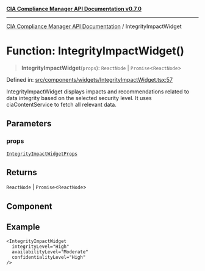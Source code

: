 [**CIA Compliance Manager API Documentation v0.7.0**](../README.md)

***

[CIA Compliance Manager API Documentation](../globals.md) / IntegrityImpactWidget

# Function: IntegrityImpactWidget()

> **IntegrityImpactWidget**(`props`): `ReactNode` \| `Promise`\<`ReactNode`\>

Defined in: [src/components/widgets/IntegrityImpactWidget.tsx:57](https://github.com/Hack23/cia-compliance-manager/blob/main/src/components/widgets/IntegrityImpactWidget.tsx#L57)

IntegrityImpactWidget displays impacts and recommendations related to data integrity
based on the selected security level. It uses ciaContentService to fetch all relevant data.

## Parameters

### props

[`IntegrityImpactWidgetProps`](../interfaces/IntegrityImpactWidgetProps.md)

## Returns

`ReactNode` \| `Promise`\<`ReactNode`\>

## Component

## Example

```tsx
<IntegrityImpactWidget
  integrityLevel="High"
  availabilityLevel="Moderate"
  confidentialityLevel="High"
/>
```
